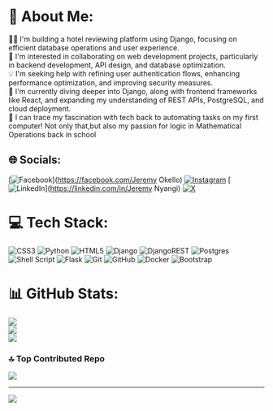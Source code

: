 # 💫 About Me:
👨‍💻 I'm building a hotel reviewing platform using Django, focusing on efficient database operations and user experience.<br>🤝 I'm interested in collaborating on web development projects, particularly in backend development, API design, and database optimization.<br>💡 I'm seeking help with refining user authentication flows, enhancing performance optimization, and improving security measures.<br>🌱 I'm currently diving deeper into Django, along with frontend frameworks like React, and expanding my understanding of REST APIs, PostgreSQL, and cloud deployment.<br>🎉 I can trace my fascination with tech back to automating tasks on my first computer! Not only that,but also my passion for logic in Mathematical Operations back in school


## 🌐 Socials:
[![Facebook](https://img.shields.io/badge/Facebook-%231877F2.svg?logo=Facebook&logoColor=white)](https://facebook.com/Jeremy Okello) [![Instagram](https://img.shields.io/badge/Instagram-%23E4405F.svg?logo=Instagram&logoColor=white)](https://instagram.com/hussjerome) [![LinkedIn](https://img.shields.io/badge/LinkedIn-%230077B5.svg?logo=linkedin&logoColor=white)](https://linkedin.com/in/Jeremy Nyangi) [![X](https://img.shields.io/badge/X-black.svg?logo=X&logoColor=white)](https://x.com/@hussn_jerome) 

# 💻 Tech Stack:
![CSS3](https://img.shields.io/badge/css3-%231572B6.svg?style=for-the-badge&logo=css3&logoColor=white) ![Python](https://img.shields.io/badge/python-3670A0?style=for-the-badge&logo=python&logoColor=ffdd54) ![HTML5](https://img.shields.io/badge/html5-%23E34F26.svg?style=for-the-badge&logo=html5&logoColor=white) ![Django](https://img.shields.io/badge/django-%23092E20.svg?style=for-the-badge&logo=django&logoColor=white) ![DjangoREST](https://img.shields.io/badge/DJANGO-REST-ff1709?style=for-the-badge&logo=django&logoColor=white&color=ff1709&labelColor=gray) ![Postgres](https://img.shields.io/badge/postgres-%23316192.svg?style=for-the-badge&logo=postgresql&logoColor=white) ![Shell Script](https://img.shields.io/badge/shell_script-%23121011.svg?style=for-the-badge&logo=gnu-bash&logoColor=white) ![Flask](https://img.shields.io/badge/flask-%23000.svg?style=for-the-badge&logo=flask&logoColor=white) ![Git](https://img.shields.io/badge/git-%23F05033.svg?style=for-the-badge&logo=git&logoColor=white) ![GitHub](https://img.shields.io/badge/github-%23121011.svg?style=for-the-badge&logo=github&logoColor=white) ![Docker](https://img.shields.io/badge/docker-%230db7ed.svg?style=for-the-badge&logo=docker&logoColor=white) ![Bootstrap](https://img.shields.io/badge/bootstrap-%238511FA.svg?style=for-the-badge&logo=bootstrap&logoColor=white)
# 📊 GitHub Stats:
![](https://github-readme-stats.vercel.app/api?username=Jere-my98&theme=dark&hide_border=true&include_all_commits=false&count_private=false)<br/>
![](https://github-readme-streak-stats.herokuapp.com/?user=Jere-my98&theme=dark&hide_border=true)<br/>
![](https://github-readme-stats.vercel.app/api/top-langs/?username=Jere-my98&theme=dark&hide_border=true&include_all_commits=false&count_private=false&layout=compact)

### 🔝 Top Contributed Repo
![](https://github-contributor-stats.vercel.app/api?username=Jere-my98&limit=5&theme=dark&combine_all_yearly_contributions=true)

---
[![](https://visitcount.itsvg.in/api?id=Jere-my98&icon=0&color=0)](https://visitcount.itsvg.in)

<!-- Proudly created with GPRM ( https://gprm.itsvg.in ) -->
